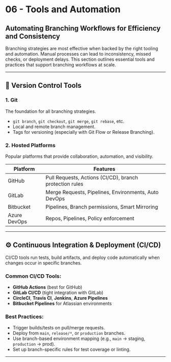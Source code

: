 ﻿# 06 - Tools and Automation

## Automating Branching Workflows for Efficiency and Consistency

Branching strategies are most effective when backed by the right tooling and automation. Manual processes can lead to inconsistency, missed checks, or deployment delays. This section outlines essential tools and practices that support branching workflows at scale.

---

## 🧰 Version Control Tools

### 1. **Git**

The foundation for all branching strategies.

* `git branch`, `git checkout`, `git merge`, `git rebase`, etc.
* Local and remote branch management.
* Tags for versioning (especially with Git Flow or Release Branching).

### 2. **Hosted Platforms**

Popular platforms that provide collaboration, automation, and visibility.

| Platform     | Features                                                |
| ------------ | ------------------------------------------------------- |
| GitHub       | Pull Requests, Actions (CI/CD), branch protection rules |
| GitLab       | Merge Requests, Pipelines, Environments, Auto DevOps    |
| Bitbucket    | Pipelines, Branch permissions, Smart Mirroring          |
| Azure DevOps | Repos, Pipelines, Policy enforcement                    |

---

## ⚙️ Continuous Integration & Deployment (CI/CD)

CI/CD tools run tests, build artifacts, and deploy code automatically when changes occur in specific branches.

### Common CI/CD Tools:

* **GitHub Actions** (best for GitHub)
* **GitLab CI/CD** (tight integration with GitLab)
* **CircleCI**, **Travis CI**, **Jenkins**, **Azure Pipelines**
* **Bitbucket Pipelines** for Atlassian environments

### Best Practices:

* Trigger builds/tests on pull/merge requests.
* Deploy from `main`, `release/*`, or `production` branches.
* Use branch-based environment mapping (e.g., `main` → staging, `production` → prod).
* Set up branch-specific rules for test coverage or linting.

---
